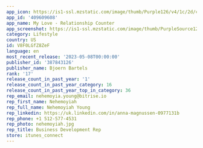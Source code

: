 ```yaml
---
app_icon: https://is1-ssl.mzstatic.com/image/thumb/Purple126/v4/1c/2d/c1/1c2dc1a0-7e1f-abe3-cb87-9cacae0a3240/AppIcon-1x_U007emarketing-0-10-0-85-220.png/1024x1024bb.png
app_id: '409609608'
app_name: My Love - Relationship Counter
app_screenshot: https://is1-ssl.mzstatic.com/image/thumb/PurpleSource124/v4/a4/64/2d/a4642d10-9c41-0b00-d8a1-ff7b475623b8/5c125bf1-3440-4c11-8437-b4174ee1a2c7_Simulator_Screen_Shot_-_iPhone_11_Pro_Max_-_2020-07-22_at_13.05.38.png/1242x2688bb.png
category: Lifestyle
country: US
id: V8F0LGfZ8ZeF
language: en
most_recent_release: '2023-05-08T00:00:00'
publisher_id: '387843126'
publisher_name: Bjoern Bartels
rank: '17'
release_count_in_past_year: '1'
release_count_in_past_year_category: 16
release_count_in_past_year_top_in_category: 36
rep_email: nehemoyia.young@bitrise.io
rep_first_name: Nehemoyiah
rep_full_name: Nehemoyiah Young
rep_linkedin: https://uk.linkedin.com/in/anna-magnussen-0977131b
rep_phone: +1 512-577-4531
rep_photo: nehemoyiah.jpg
rep_title: Business Development Rep
store: itunes_connect
---
```


